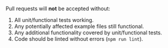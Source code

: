 Pull requests will **not** be accepted without:

1) All unit/functional tests working.
2) Any potentially affected example files still functional.
3) Any additional functionality covered by unit/functional tests.
4) Code should be linted without errors (`npm run lint`).
